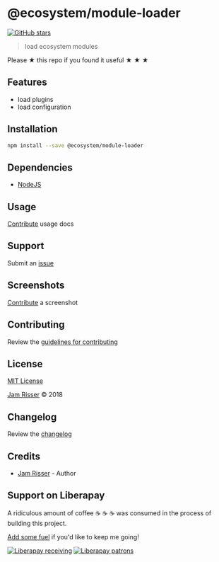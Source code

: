 # @ecosystem/module-loader

[![GitHub stars](https://img.shields.io/github/stars/codejamninja/@ecosystem/module-loader.svg?style=social&label=Stars)](https://github.com/codejamninja/@ecosystem/module-loader)

> load ecosystem modules

Please ★ this repo if you found it useful ★ ★ ★


## Features

* load plugins
* load configuration


## Installation

```sh
npm install --save @ecosystem/module-loader
```


## Dependencies

* [NodeJS](https://nodejs.org)


## Usage

[Contribute](https://github.com/codejamninja/@ecosystem/module-loader/blob/master/CONTRIBUTING.md) usage docs


## Support

Submit an [issue](https://github.com/codejamninja/@ecosystem/module-loader/issues/new)


## Screenshots

[Contribute](https://github.com/codejamninja/@ecosystem/module-loader/blob/master/CONTRIBUTING.md) a screenshot


## Contributing

Review the [guidelines for contributing](https://github.com/codejamninja/@ecosystem/module-loader/blob/master/CONTRIBUTING.md)


## License

[MIT License](https://github.com/codejamninja/@ecosystem/module-loader/blob/master/LICENSE)

[Jam Risser](https://codejam.ninja) © 2018


## Changelog

Review the [changelog](https://github.com/codejamninja/@ecosystem/module-loader/blob/master/CHANGELOG.md)


## Credits

* [Jam Risser](https://codejam.ninja) - Author


## Support on Liberapay

A ridiculous amount of coffee ☕ ☕ ☕ was consumed in the process of building this project.

[Add some fuel](https://liberapay.com/codejamninja/donate) if you'd like to keep me going!

[![Liberapay receiving](https://img.shields.io/liberapay/receives/codejamninja.svg?style=flat-square)](https://liberapay.com/codejamninja/donate)
[![Liberapay patrons](https://img.shields.io/liberapay/patrons/codejamninja.svg?style=flat-square)](https://liberapay.com/codejamninja/donate)
